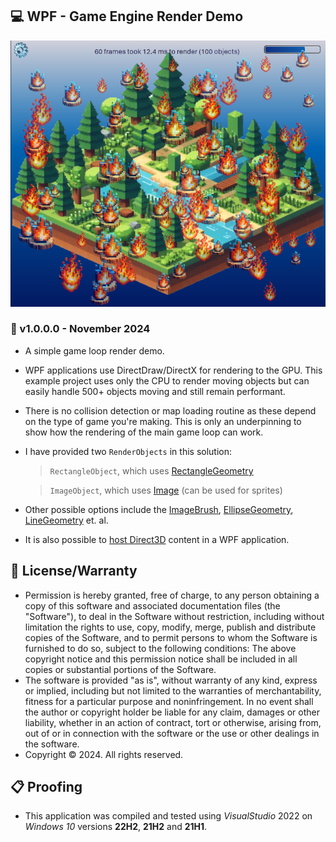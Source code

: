 ## 💻 WPF - Game Engine Render Demo

![Example Picture](./WPFRender/Assets/Screenshot.png)

### 📝 v1.0.0.0 - November 2024

* A simple game loop render demo.

* WPF applications use DirectDraw/DirectX for rendering to the GPU. This example project uses only the CPU to render moving objects but can easily handle 500+ objects moving and still remain performant.

* There is no collision detection or map loading routine as these depend on the type of game you're making. This is only an underpinning to show how the rendering of the main game loop can work.

* I have provided two `RenderObjects` in this solution:

	> `RectangleObject`, which uses [RectangleGeometry](https://learn.microsoft.com/en-us/dotnet/api/system.windows.media.rectanglegeometry?view=windowsdesktop-8.0)
	
	> `ImageObject`, which uses [Image](https://learn.microsoft.com/en-us/dotnet/api/system.windows.controls.image?view=windowsdesktop-9.0) (can be used for sprites)

* Other possible options include the [ImageBrush](https://learn.microsoft.com/en-us/dotnet/api/system.windows.media.imagebrush?view=windowsdesktop-8.0), [EllipseGeometry](https://learn.microsoft.com/en-us/dotnet/api/system.windows.media.ellipsegeometry?view=windowsdesktop-8.0), [LineGeometry](https://learn.microsoft.com/en-us/dotnet/api/system.windows.media.linegeometry?view=windowsdesktop-8.0) et. al.

* It is also possible to [host Direct3D](https://learn.microsoft.com/en-us/dotnet/desktop/wpf/advanced/walkthrough-hosting-direct3d9-content-in-wpf?view=netframeworkdesktop-4.8) content in a WPF application.

## 🧾 License/Warranty
* Permission is hereby granted, free of charge, to any person obtaining a copy of this software and associated documentation files (the "Software"), to deal in the Software without restriction, including without limitation the rights to use, copy, modify, merge, publish and distribute copies of the Software, and to permit persons to whom the Software is furnished to do so, subject to the following conditions: The above copyright notice and this permission notice shall be included in all copies or substantial portions of the Software.
* The software is provided "as is", without warranty of any kind, express or implied, including but not limited to the warranties of merchantability, fitness for a particular purpose and noninfringement. In no event shall the author or copyright holder be liable for any claim, damages or other liability, whether in an action of contract, tort or otherwise, arising from, out of or in connection with the software or the use or other dealings in the software.
* Copyright © 2024. All rights reserved.

## 📋 Proofing
* This application was compiled and tested using *VisualStudio* 2022 on *Windows 10* versions **22H2**, **21H2** and **21H1**.
